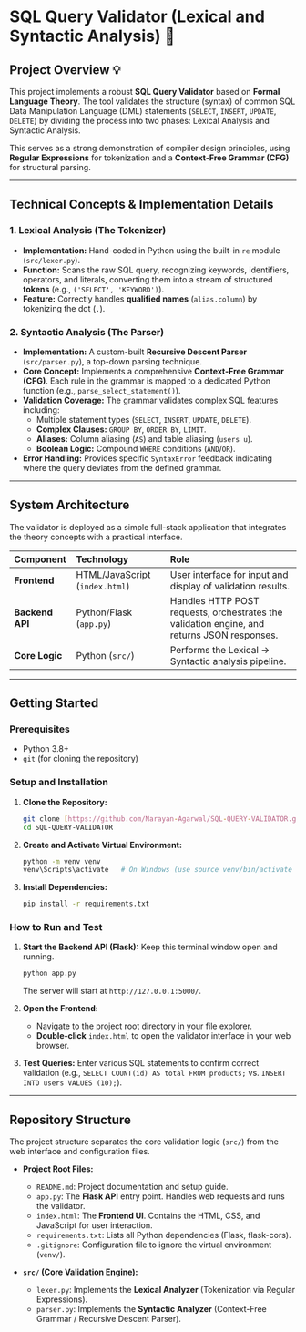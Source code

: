 # SQL Query Validator (Lexical and Syntactic Analysis) 📝

## Project Overview 💡

This project implements a robust **SQL Query Validator** based on **Formal Language Theory**. The tool validates the structure (syntax) of common SQL Data Manipulation Language (DML) statements (`SELECT`, `INSERT`, `UPDATE`, `DELETE`) by dividing the process into two phases: Lexical Analysis and Syntactic Analysis.

This serves as a strong demonstration of compiler design principles, using **Regular Expressions** for tokenization and a **Context-Free Grammar (CFG)** for structural parsing.

***

## Technical Concepts & Implementation Details

### 1. Lexical Analysis (The Tokenizer)
* **Implementation:** Hand-coded in Python using the built-in `re` module (`src/lexer.py`).
* **Function:** Scans the raw SQL query, recognizing keywords, identifiers, operators, and literals, converting them into a stream of structured **tokens** (e.g., `('SELECT', 'KEYWORD')`).
* **Feature:** Correctly handles **qualified names** (`alias.column`) by tokenizing the dot (`.`).

### 2. Syntactic Analysis (The Parser)
* **Implementation:** A custom-built **Recursive Descent Parser** (`src/parser.py`), a top-down parsing technique.
* **Core Concept:** Implements a comprehensive **Context-Free Grammar (CFG)**. Each rule in the grammar is mapped to a dedicated Python function (e.g., `parse_select_statement()`).
* **Validation Coverage:** The grammar validates complex SQL features including:
    * Multiple statement types (`SELECT`, `INSERT`, `UPDATE`, `DELETE`).
    * **Complex Clauses:** `GROUP BY`, `ORDER BY`, `LIMIT`.
    * **Aliases:** Column aliasing (`AS`) and table aliasing (`users u`).
    * **Boolean Logic:** Compound `WHERE` conditions (`AND`/`OR`).
* **Error Handling:** Provides specific `SyntaxError` feedback indicating where the query deviates from the defined grammar.

***

## System Architecture

The validator is deployed as a simple full-stack application  that integrates the theory concepts with a practical interface.

| Component | Technology | Role |
| :--- | :--- | :--- |
| **Frontend** | HTML/JavaScript (`index.html`) | User interface for input and display of validation results. |
| **Backend API** | Python/Flask (`app.py`) | Handles HTTP POST requests, orchestrates the validation engine, and returns JSON responses. |
| **Core Logic** | Python (`src/`) | Performs the Lexical $\rightarrow$ Syntactic analysis pipeline. |

***

## Getting Started

### Prerequisites
* Python 3.8+
* `git` (for cloning the repository)

### Setup and Installation

1.  **Clone the Repository:**
    ```bash
    git clone [https://github.com/Narayan-Agarwal/SQL-QUERY-VALIDATOR.git](https://github.com/Narayan-Agarwal/SQL-QUERY-VALIDATOR.git)
    cd SQL-QUERY-VALIDATOR
    ```

2.  **Create and Activate Virtual Environment:**
    ```bash
    python -m venv venv
    venv\Scripts\activate   # On Windows (use source venv/bin/activate on Linux/macOS)
    ```

3.  **Install Dependencies:**
    ```bash
    pip install -r requirements.txt
    ```

### How to Run and Test

1.  **Start the Backend API (Flask):** Keep this terminal window open and running.
    ```bash
    python app.py
    ```
    The server will start at `http://127.0.0.1:5000/`.

2.  **Open the Frontend:**
    * Navigate to the project root directory in your file explorer.
    * **Double-click** `index.html` to open the validator interface in your web browser.

3.  **Test Queries:** Enter various SQL statements to confirm correct validation (e.g., `SELECT COUNT(id) AS total FROM products;` vs. `INSERT INTO users VALUES (10);`).

***

## Repository Structure

The project structure separates the core validation logic (`src/`) from the web interface and configuration files.

* **Project Root Files:**
    * `README.md`: Project documentation and setup guide.
    * `app.py`: The **Flask API** entry point. Handles web requests and runs the validator.
    * `index.html`: The **Frontend UI**. Contains the HTML, CSS, and JavaScript for user interaction.
    * `requirements.txt`: Lists all Python dependencies (Flask, flask-cors).
    * `.gitignore`: Configuration file to ignore the virtual environment (`venv/`).

* **`src/` (Core Validation Engine):**
    * `lexer.py`: Implements the **Lexical Analyzer** (Tokenization via Regular Expressions).
    * `parser.py`: Implements the **Syntactic Analyzer** (Context-Free Grammar / Recursive Descent Parser).
